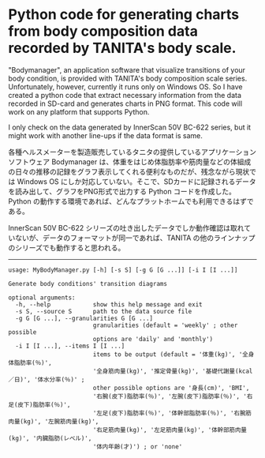 # Python code for generating charts from body composition data recorded by TANITA's body scale. 

"Bodymanager", an application software that visualize transitions of your body condition, is provided with TANITA's body composition scale series.  Unfortunately, however, currently it runs only on Windows OS.
So I have created a python code that extract necessary information from the data recorded in SD-card and generates charts in PNG format. This code will work on any platform that supports Python.

I only check on the data generated by InnerScan 50V BC-622 series, but it might work with another line-ups if the data format is same.

各種ヘルスメーターを製造販売しているタニタの提供しているアプリケーションソフトウェア Bodymanager は、体重をはじめ体脂肪率や筋肉量などの体組成の日々の推移の記録をグラフ表示してくれる便利なものだが、残念ながら現状では Windows OS にしか対応していない。そこで、SDカードに記録されるデータを読み出して、グラフをPNG形式で出力する Python コードを作成した。Python の動作する環境であれば、どんなプラットホームでも利用できるはずである。

InnerScan 50V BC-622 シリーズの吐き出したデータでしか動作確認は取れていないが、データのフォーマットが同一であれば、TANITA の他のラインナップのシリーズでも動作すると思われる。

---
```
usage: MyBodyManager.py [-h] [-s S] [-g G [G ...]] [-i I [I ...]]

Generate body conditions' transition diagrams

optional arguments:
  -h, --help            show this help message and exit
  -s S, --source S      path to the data source file
  -g G [G ...], --granularities G [G ...]
                        granularities (default = 'weekly' ; other possible
                        options are 'daily' and 'monthly')
  -i I [I ...], --items I [I ...]
                        items to be output (default = '体重(kg)', '全身体脂肪率(％)',
                        '全身筋肉量(kg)', '推定骨量(kg)', '基礎代謝量(kcal／日)', '体水分率(％)' ;
                        other possible options are '身長(cm)', 'BMI',
                        '右腕(皮下)脂肪率(％)', '左腕(皮下)脂肪率(％)', '右足(皮下)脂肪率(％)',
                        '左足(皮下)脂肪率(％)', '体幹部脂肪率(％)', '右腕筋肉量(kg)', '左腕筋肉量(kg)',
                        '右足筋肉量(kg)', '左足筋肉量(kg)', '体幹部筋肉量(kg)', '内臓脂肪(レベル)',
                        '体内年齢(才)') ; or 'none'
```
